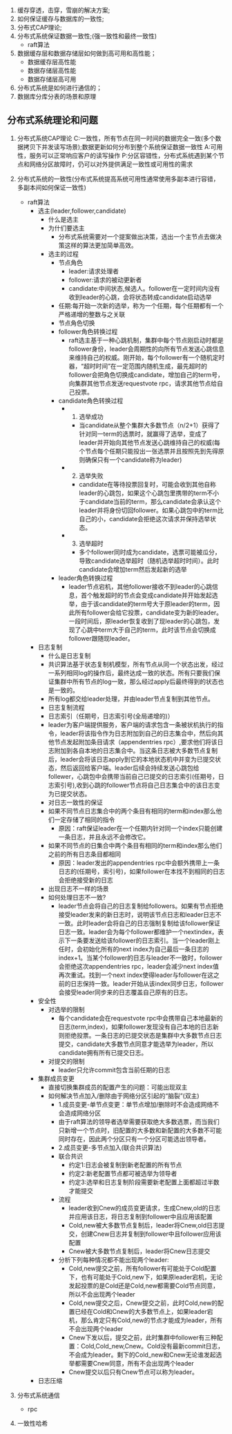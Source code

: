 1. 缓存穿透，击穿，雪崩的解决方案;
2. 如何保证缓存与数据库的一致性;
3. 分布式CAP理论;
4. 分布式系统保证数据一致性;(强一致性和最终一致性)
   - raft算法
5. 数据缓存层和数据存储层如何做到高可用和高性能；
   - 数据缓存层高性能
   - 数据存储层高性能
   - 数据存储层高可用
6. 分布式系统是如何进行通信的；
7. 数据库分库分表的场景和原理




## 分布式系统理论和问题
1. 分布式系统CAP理论
   C:一致性，所有节点在同一时间的数据完全一致(多个数据拷贝下并发读写场景);数据更新如何分布到整个系统保证数据一致性
   A:可用性，服务可以正常响应客户的读写操作
   P:分区容错性，分布式系统遇到某个节点和网络分区故障时，仍可以对外提供满足一致性或可用性的需求
2. 分布式系统的一致性(分布式系统提高系统可用性通常使用多副本进行容错，多副本间如何保证一致性)
   - raft算法
      - 选主(leader,follower,candidate)
         - 什么是选主
         - 为什们要选主
            - 分布式系统需要对一个提案做出决策，选出一个主节点去做决策这样的算法更加简单高效。
         - 选主的过程
           - 节点角色
             - leader:请求处理者
             - follower:请求的被动更新者 
             - candidate:中间状态,候选人。follower在一定时间内没有收到leader的心跳，会将状态转成candidate启动选举
           - 任期:每开始一次新的选举，称为一个任期，每个任期都有一个严格递增的整数与之关联
           - 节点角色切换
            - follower角色转换过程
               - raft选主基于一种心跳机制，集群中每个节点刚启动时都是follower身份，leader会周期性的向所有节点发送心跳信息来维持自己的权威。刚开始，每个follower有一个随机定时器，“超时时间”在一定范围内随机生成，最先超时的follower会把角色切换成candidate，增加自己的term号，向集群其他节点发送requestvote rpc，请求其他节点给自己投票。
            - candidate角色转换过程
               - 1. 选举成功
                 - 当candidate从整个集群大多数节点（n/2+1）获得了针对同一term的选票时，就赢得了选举，变成了leader并开始向其他节点发送心跳维持自己的权威(每个节点每个任期只能投出一张选票并且按照先到先得原则确保只有一个candidate称为leader)
               - 2. 选举失败
                  - candidate在等待投票回复时，可能会收到其他自称leader的心跳包，如果这个心跳包里携带的term不小于candidate当前的term，那么candidate会承认这个leader并将身份切回follower。如果心跳包中的term比自己的小，candidate会拒绝这次请求并保持选举状态。 
               - 3. 选举超时
                 - 多个follower同时成为candidate，选票可能被瓜分，导致candidate选举超时（随机选举超时时间）。此时candidate会增加term然后发起新的选举
            - leader角色转换过程
               - leader节点宕机，其他follower接收不到leader的心跳信息，首个触发超时的节点会变成candidate并开始发起选举，由于该candidate的term号大于原leader的term，因此所有follower会给它投票，candidate变为新的leader。一段时间后，原leader恢复收到了现leader的心跳包，发现了心跳中term大于自己的term，此时该节点会切换成follower跟随现leader。
      - 日志复制
        - 什么是日志复制
         - 共识算法基于状态复制机模型，所有节点从同一个状态出发，经过一系列相同log的操作后，最终达成一致的状态。所有只要我们保证集群中所有节点的log一致，那么经过apply后最终得到的状态也是一致的。
         - 所有log都交给leader处理，并由leader节点复制到其他节点。
        - 日志复制流程
         - 日志索引（任期号，日志索引号(全局递增的)） 
         - leader为客户端提供服务，客户端的请求包含一条被状机执行的指令，leader将该指令作为日志附加到自己的日志集合中，然后向其他节点发起附加条目请求（appendentries rpc）,要求他们将该日志附加到各自本地的日志集合中。当这条日志被大多数节点复制后，leader会将该日志apply到它的本地状态机中并变为已提交状态，然后返回给客户端。leader后续会持续发送心跳包给follewer，心跳包中会携带当前自己已提交的日志索引(任期号，日志索引号),收到心跳的follower节点将自己日志集合中的该日志变为已提交状态。
        - 对日志一致性的保证
         - 如果不同节点日志集合中的两个条目有相同的term和index那么他们一定存储了相同的指令
            - 原因：raft保证leader在一个任期内针对同一个index只能创建一条日志，并且永远不会修改它。
         - 如果不同节点的日集合中两个条目有相同的term和index那么他们之前的所有日志条目都相同
            - 原因：leader发出的appendentries rpc中会额外携带上一条日志的(任期号，索引号)，如果follower在本找不到相同的日志会拒绝接受新的日志
        - 出现日志不一样的场景
        - 如何处理日志不一致?
          - leader节点会将自己的日志复制给followers。如果有节点拒绝接受leader发来的新日志时，说明该节点日志和leader日志不一致。此时leader会将自己的日志强制复制给该follower保证日志一致。leader会为每个follower都维护一个nextindex，表示下一条要发送给该follower的日志索引。当一个leader刚上任时，会初始化所有的next index为自己最后一条日志的index+1。当某个follower的日志与leader不一致时，follower会拒绝这次appendentries rpc，leader会减少next index值再次重试。找到一个next index使得leader与follower在这之前的日志保持一致。leader开始从该index同步日志，follower会接受leader同步来的日志覆盖自己原有的日志。
      - 安全性
         - 对选举的限制
            - 每个candidate会在requestvote rpc中会携带自己本地最新的日志(term,index)，如果follower发现没有自己本地的日志新则拒绝投票。一条日志的已提交状态是集群中大多数节点日志提交，candidate大多数节点同意才能选举为leader，所以candidate拥有所有已提交日志。
         - 对提交的限制
            - leader只允许commit包含当前任期的日志
      - 集群成员变更
         - 直接切换集群成员的配置产生的问题：可能出现双主
         - 如何解决节点加入/删除由于网络分区引起的“脑裂”(双主)
           - 1.成员变更-单节点变更：单节点增加/删除时不会造成网络不会造成网络分区
            - 由于raft算法的领导者选举需要获取绝大多数选票，而当我们只新增一个节点时，旧配置的大多数和新配置的大多数不可能同时存在，因此两个分区只有一个分区可能选出领导者。
           - 2.成员变更-多节点加入(联合共识算法)
            - 联合共识
              - 约定1:日志会被复制到新老配置的所有节点
              - 约定2:新老配置节点都可被选举为领导者
              - 约定3:选举和日志复制阶段需要新老配置上面都超过半数才能提交
            - 流程
              - leader收到Cnew的成员变更请求，生成Cnew,old的日志并应用该日志，将日志复制到follower中且应用该配置
              - Cold,new被大多数节点复制后，leader将Cnew,old日志提交，创建Cnew日志并复制到follower中且follower应用该配置
              - Cnew被大多数节点复制后，leader将Cnew日志提交
            - 分析下列每种情况都不能出现两个leader:
              - Cold,new提交之前，所有follower有可能处于Cold配置下，也有可能处于Cold,new下，如果原leader宕机，无论发起投票的是Cold还是Cold,new都需要Cold节点同意，所以不会出现两个leader
              - Cold,new提交之后，Cnew提交之前，此时Cold,new的配置已经在Cold和Cnew的大多数节点上，如果leader宕机，那么肯定只有Cold,new的节点才能成为leader，所有不会出现两个leader
              - Cnew下发以后，提交之前，此时集群中follower有三种配置：Cold,Cold_new,Cnew。Cold没有最新commit日志，不会成为leader。剩下的Cold_new和Cnew无论谁发起选举都需要Cnew同意，所有不会出现两个leader
              - Cnew提交以后只有Cnew节点可以称为leader。
      - 日志压缩

3. 分布式系统通信 
   - rpc
4. 一致性哈希
 